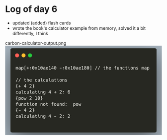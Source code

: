 # Log of day 6

- updated (added) flash cards
- wrote the book's calculator example from memory, solved it a bit differently, I think

carbon-calculator-output.png![grafik](./carbon-calculator-output.png)